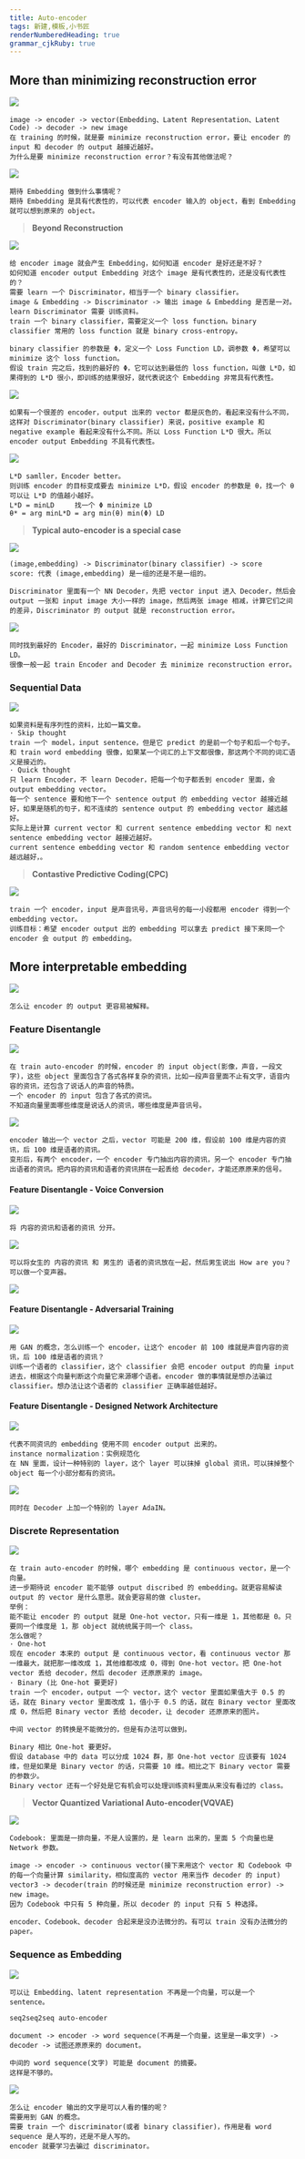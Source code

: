 ```yaml
---
title: Auto-encoder 
tags: 新建,模板,小书匠
renderNumberedHeading: true
grammar_cjkRuby: true
---
```



## More than minimizing reconstruction error

![](./images/1582622300123.png)
```
image -> encoder -> vector(Embedding、Latent Representation、Latent Code) -> decoder -> new image
在 training 的时候，就是要 minimize reconstruction error，要让 encoder 的 input 和 decoder 的 output 越接近越好。
为什么是要 minimize reconstruction error？有没有其他做法呢？
```
![](./images/1582622473992.png)
```
期待 Embedding 做到什么事情呢？
期待 Embedding 是具有代表性的，可以代表 encoder 输入的 object，看到 Embedding 就可以想到原来的 object。
```

>**Beyond Reconstruction**

![](./images/1582622515819.png)
```
给 encoder image 就会产生 Embedding，如何知道 encoder 是好还是不好？
如何知道 encoder output Embedding 对这个 image 是有代表性的，还是没有代表性的？
需要 learn 一个 Discriminator，相当于一个 binary classifier。
image & Embedding -> Discriminator -> 输出 image & Embedding 是否是一对。
learn Discriminator 需要 训练资料。
train 一个 binary classifier，需要定义一个 loss function。binary classifier 常用的 loss function 就是 binary cross-entropy。

binary classifier 的参数是 Φ，定义一个 Loss Function LD，调参数 Φ，希望可以 minimize 这个 loss function。
假设 train 完之后，找到的最好的 Φ，它可以达到最低的 loss function，叫做 L*D，如果得到的 L*D 很小，即训练的结果很好，就代表说这个 Embedding 非常具有代表性。
```
![](./images/1582622541791.png)
```
如果有一个很差的 encoder，output 出来的 vector 都是灰色的，看起来没有什么不同，这样对 Discriminator(binary classifier) 来说，positive example 和 negative example 看起来没有什么不同。所以 Loss Function L*D 很大。所以 encoder output Embedding 不具有代表性。
```
![](./images/1582622592134.png)
```
L*D samller，Encoder better。
则训练 encoder 的目标变成要去 minimize L*D，假设 encoder 的参数是 θ，找一个 θ 可以让 L*D 的值越小越好。
L*D = minLD		找一个 Φ minimize LD
θ* = arg minL*D = arg min(θ) min(Φ) LD
```

>**Typical auto-encoder is a special case**

![](./images/1582622623990.png)
```
(image,embedding) -> Discriminator(binary classifier) -> score
score: 代表 (image,embedding) 是一组的还是不是一组的。

Discriminator 里面有一个 NN Decoder，先把 vector input 进入 Decoder，然后会 output 一张和 input image 大小一样的 image，然后两张 image 相减，计算它们之间的差异，Discriminator 的 output 就是 reconstruction error。
```
![](./images/1582622650135.png)
```
同时找到最好的 Encoder，最好的 Discriminator，一起 minimize Loss Function LD。
很像一般一起 train Encoder and Decoder 去 minimize reconstruction error。
```

### Sequential Data

![](./images/1582625880104.png)
```
如果资料是有序列性的资料，比如一篇文章。
· Skip thought
train 一个 model，input sentence，但是它 predict 的是前一个句子和后一个句子。
和 train word embedding 很像，如果某一个词汇的上下文都很像，那这两个不同的词汇语义是接近的。
· Quick thought
只 learn Encoder，不 learn Decoder，把每一个句子都丢到 encoder 里面，会 output embedding vector。
每一个 sentence 要和他下一个 sentence output 的 embedding vector 越接近越好，如果是随机的句子，和不连续的 sentence output 的 embedding vector 越远越好。
实际上是计算 current vector 和 current sentence embedding vector 和 next sentence embedding vector 越接近越好。
current sentence embedding vector 和 random sentence embedding vector 越远越好，。
```

>**Contastive Predictive Coding(CPC)**

![](./images/1582625901705.png)
```
train 一个 encoder，input 是声音讯号，声音讯号的每一小段都用 encoder 得到一个 embedding vector。
训练目标：希望 encoder output 出的 embedding 可以拿去 predict 接下来同一个 encoder 会 output 的 embedding。
```

## More interpretable embedding

![](./images/1582628610174.png)
```
怎么让 encoder 的 output 更容易被解释。
```

### Feature Disentangle

![](./images/1582628685352.png)
```
在 train auto-encoder 的时候，encoder 的 input object(影像，声音，一段文字)，这些 object 里面包含了各式各样复杂的资讯，比如一段声音里面不止有文字，语音内容的资讯，还包含了说话人的声音的特质。
一个 encoder 的 input 包含了各式的资讯。
不知道向量里面哪些维度是说话人的资讯，哪些维度是声音讯号。
```
![](./images/1582628714036.png)
```
encoder 输出一个 vector 之后，vector 可能是 200 维，假设前 100 维是内容的资讯，后 100 维是语者的资讯。
变形后，有两个 encoder，一个 encoder 专门抽出内容的资讯，另一个 encoder 专门抽出语者的资讯。把内容的资讯和语者的资讯拼在一起丢给 decoder，才能还原原来的信号。
```

#### Feature Disentangle - Voice Conversion

![](./images/1582628756201.png)
```
将 内容的资讯和语者的资讯 分开。
```
![](./images/1582628781942.png)
```
可以将女生的 内容的资讯 和 男生的 语者的资讯放在一起，然后男生说出 How are you？
可以做一个变声器。
```
![](./images/1582628811947.png)

#### Feature Disentangle - Adversarial Training

![](./images/1582631560688.png)
```
用 GAN 的概念，怎么训练一个 encoder，让这个 encoder 前 100 维就是声音内容的资讯，后 100 维是语者的资讯？
训练一个语者的 classifier，这个 classifier 会把 encoder output 的向量 input 进去，根据这个向量判断这个向量它来源哪个语者。encoder 做的事情就是想办法骗过 classifier。想办法让这个语者的 classifier 正确率越低越好。
```

#### Feature Disentangle - Designed Network Architecture

![](./images/1582628878913.png)
```
代表不同资讯的 embedding 使用不同 encoder output 出来的。
instance normalization：实例规范化
在 NN 里面，设计一种特别的 layer，这个 layer 可以抹掉 global 资讯，可以抹掉整个 object 每一个小部分都有的资讯。 
```
![](./images/1582628917382.png)
```
同时在 Decoder 上加一个特别的 layer AdaIN。
```

### Discrete Representation

![](./images/1582633478914.png)
```
在 train auto-encoder 的时候，哪个 embedding 是 continuous vector，是一个向量。
进一步期待说 encoder 能不能够 output discribed 的 embedding。就更容易解读 output 的 vector 是什么意思。就会更容易的做 cluster。
举例：
能不能让 encoder 的 output 就是 One-hot vector，只有一维是 1，其他都是 0。只要同一个维度是 1，那 object 就统统属于同一个 class。
怎么做呢？
· One-hot
现在 encoder 本来的 output 是 continuous vector，看 continuous vector 那一维最大，就把那一维改成 1，其他维都改成 0，得到 One-hot vector。把 One-hot vector 丢给 decoder，然后 decoder 还原原来的 image。
· Binary (比 One-hot 要更好)
train 一个 encoder，output 一个 vector，这个 vector 里面如果值大于 0.5 的话，就在 Binary vector 里面改成 1，值小于 0.5 的话，就在 Binary vector 里面改成 0，然后把 Binary vector 丢给 decoder，让 decoder 还原原来的图片。

中间 vector 的转换是不能微分的，但是有办法可以做到。

Binary 相比 One-hot 要更好。
假设 database 中的 data 可以分成 1024 群，那 One-hot vector 应该要有 1024 维，但是如果是 Binary vector 的话，只需要 10 维。相比之下 Binary vector 需要的参数少。
Binary vector 还有一个好处是它有机会可以处理训练资料里面从来没有看过的 class。
```

>**Vector Quantized Variational Auto-encoder(VQVAE)**

![](./images/1582633515443.png)
```
Codebook: 里面是一排向量，不是人设置的，是 learn 出来的，里面 5 个向量也是 Network 参数。

image -> encoder -> continuous vector(接下来用这个 vector 和 Codebook 中的每一个向量计算 similarity，相似度高的 vector 用来当作 decoder 的 input) vector3 -> decoder(train 的时候还是 minimize reconstruction error) -> new image。
因为 Codebook 中只有 5 种向量，所以 decoder 的 input 只有 5 种选择。

encoder、Codebook、decoder 合起来是没办法微分的。有可以 train 没有办法微分的 paper。
```

### Sequence as Embedding

![](./images/1582633555481.png)
```
可以让 Embedding、latent representation 不再是一个向量，可以是一个 sentence。

seq2seq2seq auto-encoder

document -> encoder -> word sequence(不再是一个向量，这里是一串文字) -> decoder -> 试图还原原来的 document。

中间的 word sequence(文字) 可能是 document 的摘要。
这样是不够的。
```
![](./images/1582633586011.png)
```
怎么让 encoder 输出的文字是可以人看的懂的呢？
需要用到 GAN 的概念。
需要 train 一个 discriminator(或者 binary classifier)，作用是看 word sequence 是人写的，还是不是人写的。
encoder 就要学习去骗过 discriminator。
```

